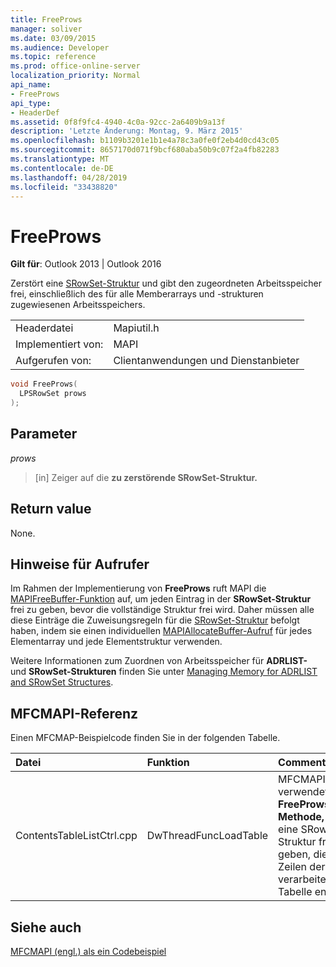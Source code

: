 ```yaml
---
title: FreeProws
manager: soliver
ms.date: 03/09/2015
ms.audience: Developer
ms.topic: reference
ms.prod: office-online-server
localization_priority: Normal
api_name:
- FreeProws
api_type:
- HeaderDef
ms.assetid: 0f8f9fc4-4940-4c0a-92cc-2a6409b9a13f
description: 'Letzte Änderung: Montag, 9. März 2015'
ms.openlocfilehash: b1109b3201e1b1e4a78c3a0fe0f2eb4d0cd43c05
ms.sourcegitcommit: 8657170d071f9bcf680aba50b9c07f2a4fb82283
ms.translationtype: MT
ms.contentlocale: de-DE
ms.lasthandoff: 04/28/2019
ms.locfileid: "33438820"
---
```

# <a name="freeprows"></a>FreeProws

  
  
**Gilt für**: Outlook 2013 | Outlook 2016 
  
Zerstört eine [SRowSet-Struktur](srowset.md) und gibt den zugeordneten Arbeitsspeicher frei, einschließlich des für alle Memberarrays und -strukturen zugewiesenen Arbeitsspeichers. 
  
|||
|:-----|:-----|
|Headerdatei  <br/> |Mapiutil.h  <br/> |
|Implementiert von:  <br/> |MAPI  <br/> |
|Aufgerufen von:  <br/> |Clientanwendungen und Dienstanbieter  <br/> |
   
```cpp
void FreeProws(
  LPSRowSet prows
);
```

## <a name="parameters"></a>Parameter

 _prows_
  
> [in] Zeiger auf die **zu zerstörende SRowSet-Struktur.** 
    
## <a name="return-value"></a>Return value

None.
  
## <a name="notes-to-callers"></a>Hinweise für Aufrufer

Im Rahmen der Implementierung von **FreeProws** ruft MAPI die [MAPIFreeBuffer-Funktion](mapifreebuffer.md) auf, um jeden Eintrag in der **SRowSet-Struktur** frei zu geben, bevor die vollständige Struktur frei wird. Daher müssen alle diese Einträge die Zuweisungsregeln für die [SRowSet-Struktur](srowset.md) befolgt haben, indem sie einen individuellen [MAPIAllocateBuffer-Aufruf](mapiallocatebuffer.md) für jedes Elementarray und jede Elementstruktur verwenden. 
  
Weitere Informationen zum Zuordnen von Arbeitsspeicher für **ADRLIST-** und **SRowSet-Strukturen** finden Sie unter [Managing Memory for ADRLIST and SRowSet Structures](managing-memory-for-adrlist-and-srowset-structures.md). 
  
## <a name="mfcmapi-reference"></a>MFCMAPI-Referenz

Einen MFCMAP-Beispielcode finden Sie in der folgenden Tabelle.
  
|**Datei**|**Funktion**|**Comment**|
|:-----|:-----|:-----|
|ContentsTableListCtrl.cpp  <br/> |DwThreadFuncLoadTable  <br/> |MFCMAPI verwendet die **FreeProws-Methode,** um eine SRowSet-Struktur frei zu geben, die Zeilen der zu verarbeitenden Tabelle enthält.  <br/> |
   
## <a name="see-also"></a>Siehe auch



[MFCMAPI (engl.) als ein Codebeispiel](mfcmapi-as-a-code-sample.md)

